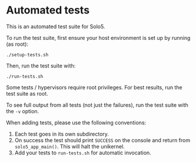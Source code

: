 # Automated tests

This is an automated test suite for Solo5.

To run the test suite, first ensure your host environment is set up by running
(as root):

    ./setup-tests.sh

Then, run the test suite with:

    ./run-tests.sh

Some tests / hypervisors require root privileges. For best results, run the
test suite as root.

To see full output from all tests (not just the failures), run the test suite
with the `-v` option.

When adding tests, please use the following conventions:

1. Each test goes in its own subdirectory.
2. On success the test should print `SUCCESS` on the console and return from
   `solo5_app_main()`. This will halt the unikernel.
3. Add your tests to `run-tests.sh` for automatic invocation.
